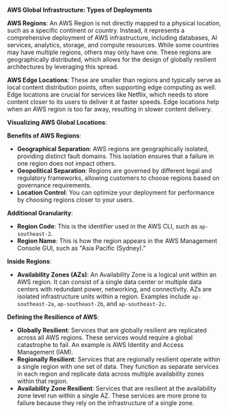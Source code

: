 **AWS Global Infrastructure: Types of Deployments**

**AWS Regions**: An AWS Region is not directly mapped to a physical location, such as a specific continent or country. Instead, it represents a comprehensive deployment of AWS infrastructure, including databases, AI services, analytics, storage, and compute resources. While some countries may have multiple regions, others may only have one. These regions are geographically distributed, which allows for the design of globally resilient architectures by leveraging this spread.

**AWS Edge Locations**: These are smaller than regions and typically serve as local content distribution points, often supporting edge computing as well. Edge locations are crucial for services like Netflix, which needs to store content closer to its users to deliver it at faster speeds. Edge locations help when an AWS region is too far away, resulting in slower content delivery.

**Visualizing AWS Global Locations**:

**Benefits of AWS Regions**:

- **Geographical Separation**: AWS regions are geographically isolated, providing distinct fault domains. This isolation ensures that a failure in one region does not impact others.
- **Geopolitical Separation**: Regions are governed by different legal and regulatory frameworks, allowing customers to choose regions based on governance requirements.
- **Location Control**: You can optimize your deployment for performance by choosing regions closer to your users.

**Additional Granularity**:

- **Region Code**: This is the identifier used in the AWS CLI, such as `ap-southeast-2`.
- **Region Name**: This is how the region appears in the AWS Management Console GUI, such as "Asia Pacific (Sydney)."

**Inside Regions**:

- **Availability Zones (AZs)**: An Availability Zone is a logical unit within an AWS region. It can consist of a single data center or multiple data centers with redundant power, networking, and connectivity. AZs are isolated infrastructure units within a region. Examples include `ap-southeast-2a`, `ap-southeast-2b`, and `ap-southeast-2c`.

**Defining the Resilience of AWS**:

- **Globally Resilient**: Services that are globally resilient are replicated across all AWS regions. These services would require a global catastrophe to fail. An example is AWS Identity and Access Management (IAM).
- **Regionally Resilient**: Services that are regionally resilient operate within a single region with one set of data. They function as separate services in each region and replicate data across multiple availability zones within that region.
- **Availability Zone Resilient**: Services that are resilient at the availability zone level run within a single AZ. These services are more prone to failure because they rely on the infrastructure of a single zone.
